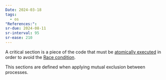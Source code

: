 ```yaml
---
Date: 2024-03-18
tags:
  - os
"References:": 
sr-due: 2024-08-11
sr-interval: 95
sr-ease: 210
---
```


A critical section is a piece of the code that must be [atomically executed](20240408%20-%20164250%20-Atomic%20Execution.md) in order to avoid the [Race condition](Race%20condition.md).

This sections are defined when applying mutual exclusion between processes. 

